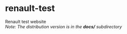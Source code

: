 # renault-test
Renault test website  
*Note: The distribution version is in the __docs/__ subdirectory*
